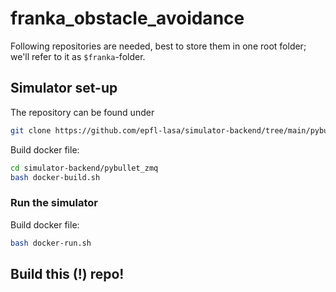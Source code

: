 # franka_obstacle_avoidance

Following repositories are needed, best to store them in one root folder; we'll refer to it as 
`$franka`-folder.

## Simulator set-up
The repository can be found under
``` bash
git clone https://github.com/epfl-lasa/simulator-backend/tree/main/pybullet_zmq
```
Build docker file:
``` bash
cd simulator-backend/pybullet_zmq
bash docker-build.sh
```

### Run the simulator
Build docker file:
``` bash
bash docker-run.sh
```

## Build this (!) repo!
